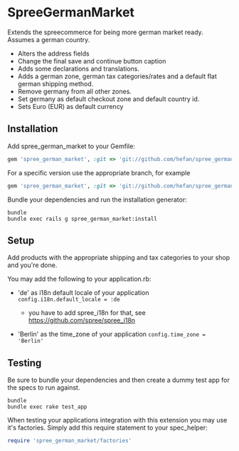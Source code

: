 SpreeGermanMarket
=================

Extends the spreecommerce for being more german market ready. Assumes a german country.

- Alters the address fields
- Change the final save and continue button caption 
- Adds some declarations and translations. 
- Adds a german zone, german tax categories/rates and a default flat german shipping method.
- Remove germany from all other zones.
- Set germany as default checkout zone and default country id.
- Sets Euro (EUR) as default currency


Installation
------------

Add spree_german_market to your Gemfile:

```ruby
gem 'spree_german_market', :git => 'git://github.com/hefan/spree_german_market.git' 
```

For a specific version use the appropriate branch, for example

```ruby
gem 'spree_german_market', :git => 'git://github.com/hefan/spree_german_market.git', :branch => '2-2-stable'
```


Bundle your dependencies and run the installation generator:

```shell
bundle
bundle exec rails g spree_german_market:install
```


Setup
-----

Add products with the appropriate shipping and tax categories to your shop and you're done.

You may add the following to your application.rb:

- 'de' as i18n default locale of your application `config.i18n.default_locale = :de`
  - you have to add spree_i18n for that, see https://github.com/spree/spree_i18n

- 'Berlin' as the time_zone of your application `config.time_zone = 'Berlin'`


Testing
-------

Be sure to bundle your dependencies and then create a dummy test app for the specs to run against.

```shell
bundle
bundle exec rake test_app
```

When testing your applications integration with this extension you may use it's factories.
Simply add this require statement to your spec_helper:

```ruby
require 'spree_german_market/factories'
```


